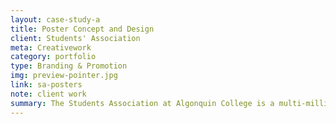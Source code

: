 ```yaml
---
layout: case-study-a
title: Poster Concept and Design
client: Students' Association
meta: Creativework
category: portfolio
type: Branding & Promotion
img: preview-pointer.jpg
link: sa-posters
note: client work
summary: The Students Association at Algonquin College is a multi-million dollar independent corporation with three campuses in and around Ottawa, Canada. The varied events and services offered creates an interesting design challenge of producing punchy promotional pieces with a fast turnaround. Almost all projects start with a few lines of copy from clients, leaving me the freedom to play with various design solutions.
---
```

